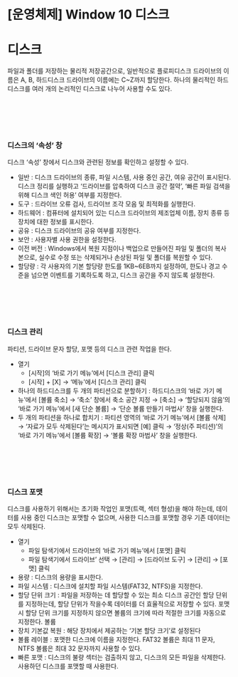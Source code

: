 # [운영체제] Window 10 디스크

# **디스크**

파일과 폴더를 저장하는 물리적 저장공간으로, 일반적으로 플로피디스크 드라이브의 이름은 A, B, 하드디스크 드라이브의 이름에는 C~Z까지 할당한다. 하나의 물리적인 하드디스크를 여러 개의 논리적인 디스크로 나누어 사용할 수도 있다.

<br><br>
<br><br>

### **디스크의 ‘속성’ 창**

디스크 ‘속성’ 창에서 디스크와 관련된 정보를 확인하고 설정할 수 있다.

- 일반 : 디스크 드라이브의 종류, 파일 시스템, 사용 중인 공간, 여유 공간이 표시된다. 디스크 정리를 실행하고 ‘드라이브를 압축하여 디스크 공간 절약’, ‘빠른 파일 검색을 위해 디스크 색인 허용’ 여부를 지정한다.
- 도구 : 드라이브 오류 검사, 드라이브 조각 모음 및 최적화를 실행한다.
- 하드웨어 : 컴퓨터에 설치되어 있는 디스크 드라이브의 제조업체 이름, 장치 종류 등 장치에 대한 정보를 표시한다.
- 공유 : 디스크 드라이브의 공유 여부를 지정한다.
- 보안 : 사용자별 사용 권한을 설정한다.
- 이전 버전 : Windows에서 복원 지점이나 백업으로 만들어진 파일 및 폴더의 복사본으로, 실수로 수정 또는 삭제되거나 손상된 파일 및 폴더를 복원할 수 있다.
- 할당량 : 각 사용자의 기본 할당량 한도를 1KB~6EB까지 설정하여, 한도나 경고 수준을 넘으면 이벤트를 기록하도록 하고, 디스크 공간을 주지 않도록 설정한다.

<br><br>
<br><br>

### **디스크 관리**

파티션, 드라이브 문자 할당, 포맷 등의 디스크 관련 작업을 한다.

- 열기
    - [시작]의 ‘바로 가기 메뉴’에서 [디스크 관리] 클릭
    - [시작] + [X] → ‘메뉴’에서 [디스크 관리] 클릭
- 하나의 하드디스크를 두 개의 파티션으로 분할하기 : 하드디스크의 ‘바로 가기 메뉴’에서 [볼륨 축소] → ‘축소’ 창에서 축소 공간 지정 → [축소] → ‘할당되지 않음’의 ‘바로 가기 메뉴’에서 [새 단순 볼륨] → ‘단순 볼륨 만들기 마법사’ 창을 실행한다.
- 두 개의 파티션을 하나로 합치기 : 파티션 영역의 ‘바로 가기 메뉴’에서 [볼륨 삭제] → ‘자료가 모두 삭제된다’는 메시지가 표시되면 [예] 클릭 → ‘정상(주 파티션)’의 ‘바로 가기 메뉴’에서 [볼륨 확장] → ‘볼륨 확장 마법사’ 창을 실행한다.

<br><br>
<br><br>

### **디스크 포맷**

디스크를 사용하기 위해서는 초기화 작업인 포맷(트랙, 섹터 형성)을 해야 하는데, 데이터를 사용 중인 디스크는 포맷할 수 없으며, 사용한 디스크를 포맷할 경우 기존 데이터는 모두 삭제된다.

- 열기
    - 파일 탐색기에서 드라이브의 ‘바로 가기 메뉴’에서 [포맷] 클릭
    - 파일 탐색기에서 드라이브’ 선택 → [관리] → [드라이브 도구] → [관리] → [포맷] 클릭
- 용량 : 디스크의 용량을 표시한다.
- 파일 시스템 : 디스크에 설치할 파일 시스템(FAT32, NTFS)을 지정한다.
- 할당 단위 크기 : 파일을 저장하는 데 할당할 수 있는 최소 디스크 공간인 할당 단위를 지정하는데, 할당 단위가 작을수록 데이터를 더 효율적으로 저장할 수 있다. 포맷 시 할당 단위 크기를 지정하지 않으면 볼륨의 크기에 따라 적절한 크기를 자동으로 지정한다. 볼륨
- 장치 기본값 복원 : 해당 장치에서 제공하는 ‘기본 할당 크기’로 설정된다
- 볼륨 레이블 : 포맷한 디스크에 이름을 지정한다. FAT32 볼륨은 최대 11 문자, NTFS 볼륨은 최대 32 문자까지 사용할 수 있다.
- 빠른 포맷 : 디스크의 불량 섹터는 검출하지 않고, 디스크의 모든 파일을 삭제한다. 사용하던 디스크를 포맷할 때 사용한다.
